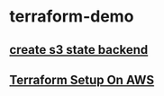 # terraform-demo

## [create s3 state backend](https://technology.doximity.com/articles/terraform-s3-backend-best-practices)


## [Terraform Setup On AWS](https://devops4solutions.medium.com/terraform-11af7e9aff5a)